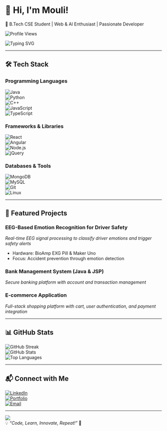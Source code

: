 # 👋 Hi, I'm Mouli!  
🚀 B.Tech CSE Student | Web & AI Enthusiast | Passionate Developer  

![Profile Views](https://komarev.com/ghpvc/?username=mouli&color=blue)

![Typing SVG](https://readme-typing-svg.herokuapp.com?font=Fira+Code&weight=600&size=20&pause=1000&color=F7B801&center=true&width=800&lines=Welcome+to+my+GitHub+Profile!;Full-Stack+Developer+%7C+AI+%26+ML+Enthusiast+%7C+Tech+Explorer)

---

## 🛠 Tech Stack

### Programming Languages  
![Java](https://img.shields.io/badge/Java-ED8B00?style=for-the-badge&logo=java&logoColor=white)  
![Python](https://img.shields.io/badge/Python-3776AB?style=for-the-badge&logo=python&logoColor=white)  
![C++](https://img.shields.io/badge/C++-00599C?style=for-the-badge&logo=cplusplus&logoColor=white)  
![JavaScript](https://img.shields.io/badge/JavaScript-F7DF1E?style=for-the-badge&logo=javascript&logoColor=black)  
![TypeScript](https://img.shields.io/badge/TypeScript-007ACC?style=for-the-badge&logo=typescript&logoColor=white)  

### Frameworks & Libraries  
![React](https://img.shields.io/badge/React-61DAFB?style=for-the-badge&logo=react&logoColor=black)  
![Angular](https://img.shields.io/badge/Angular-DD0031?style=for-the-badge&logo=angular&logoColor=white)  
![Node.js](https://img.shields.io/badge/Node.js-43853D?style=for-the-badge&logo=node-dot-js&logoColor=white)  
![jQuery](https://img.shields.io/badge/jQuery-0769AD?style=for-the-badge&logo=jquery&logoColor=white)  

### Databases & Tools  
![MongoDB](https://img.shields.io/badge/MongoDB-4EA94B?style=for-the-badge&logo=mongodb&logoColor=white)  
![MySQL](https://img.shields.io/badge/MySQL-4479A1?style=for-the-badge&logo=mysql&logoColor=white)  
![Git](https://img.shields.io/badge/Git-F05032?style=for-the-badge&logo=git&logoColor=white)  
![Linux](https://img.shields.io/badge/Linux-FCC624?style=for-the-badge&logo=linux&logoColor=black)  

---

## 🌟 Featured Projects

### EEG-Based Emotion Recognition for Driver Safety  
*Real-time EEG signal processing to classify driver emotions and trigger safety alerts*  
- Hardware: BioAmp EXG Pill & Maker Uno  
- Focus: Accident prevention through emotion detection  

### Bank Management System (Java & JSP)  
*Secure banking platform with account and transaction management*  

### E-commerce Application  
*Full-stack shopping platform with cart, user authentication, and payment integration*  

---

## 📊 GitHub Stats  
![GitHub Streak](https://github-readme-streak-stats.herokuapp.com/?user=mouli&theme=dark)  
![GitHub Stats](https://github-readme-stats.vercel.app/api?username=mouli&show_icons=true&theme=dark)  
![Top Languages](https://github-readme-stats.vercel.app/api/top-langs/?username=mouli&layout=compact&theme=dark)  

---

## 📬 Connect with Me  
[![LinkedIn](https://img.shields.io/badge/LinkedIn-blue?style=for-the-badge&logo=linkedin)](https://linkedin.com/in/mouli)  
[![Portfolio](https://img.shields.io/badge/Portfolio-Visit-blue?style=for-the-badge)](https://mouli-portfolio.com)  
[![Email](https://img.shields.io/badge/Email-contact-red?style=for-the-badge)](mailto:mouli@email.com)  

---

![](https://media.giphy.com/media/hvRJCLFzcasrR4ia7z/giphy.gif)  
💡 *“Code, Learn, Innovate, Repeat!”* 🚀
